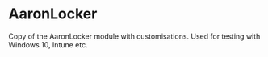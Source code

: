 # AaronLocker
Copy of the AaronLocker module with customisations. Used for testing with Windows 10, Intune etc.
